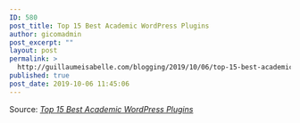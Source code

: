 ```yaml
---
ID: 580
post_title: Top 15 Best Academic WordPress Plugins
author: gicomadmin
post_excerpt: ""
layout: post
permalink: >
  http://guillaumeisabelle.com/blogging/2019/10/06/top-15-best-academic-wordpress-plugins/
published: true
post_date: 2019-10-06 11:45:06
---
```

Source: *[Top 15 Best Academic WordPress Plugins][1]*

 [1]: https://www.wptemplate.com/plugins/top-15-best-academic-wordpress-plugins.html